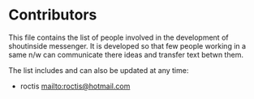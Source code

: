 # Contributors #

This file contains the list of people involved in the development
of shoutinside messenger. It is developed so that few people working in a same n/w can communicate there ideas and transfer text betwn them.

The list includes and can also be updated at any time:

* roctis [mailto:roctis@hotmail.com](mailto:roctis@hotmail.com)


